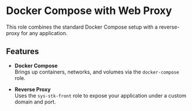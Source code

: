 # Docker Compose with Web Proxy

This role combines the standard Docker Compose setup with a reverse-proxy for any application.

## Features

- **Docker Compose**  
  Brings up containers, networks, and volumes via the `docker-compose` role.

- **Reverse Proxy**  
  Uses the `sys-stk-front` role to expose your application under a custom domain and port.
